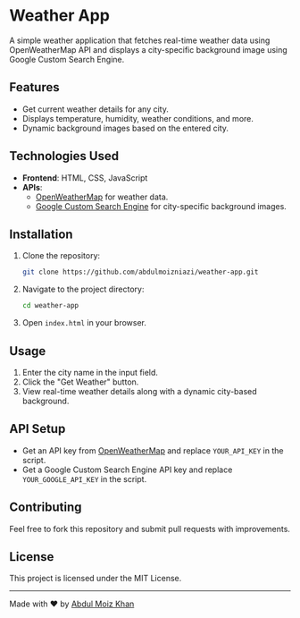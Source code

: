 # Weather App

A simple weather application that fetches real-time weather data using OpenWeatherMap API and displays a city-specific background image using Google Custom Search Engine.

## Features
- Get current weather details for any city.
- Displays temperature, humidity, weather conditions, and more.
- Dynamic background images based on the entered city.

## Technologies Used
- **Frontend**: HTML, CSS, JavaScript
- **APIs**:
  - [OpenWeatherMap](https://openweathermap.org/) for weather data.
  - [Google Custom Search Engine](https://cse.google.com/cse/) for city-specific background images.

## Installation
1. Clone the repository:
   ```sh
   git clone https://github.com/abdulmoizniazi/weather-app.git
   ```
2. Navigate to the project directory:
   ```sh
   cd weather-app
   ```
3. Open `index.html` in your browser.

## Usage
1. Enter the city name in the input field.
2. Click the "Get Weather" button.
3. View real-time weather details along with a dynamic city-based background.

## API Setup
- Get an API key from [OpenWeatherMap](https://home.openweathermap.org/users/sign_up) and replace `YOUR_API_KEY` in the script.
- Get a Google Custom Search Engine API key and replace `YOUR_GOOGLE_API_KEY` in the script.

## Contributing
Feel free to fork this repository and submit pull requests with improvements.

## License
This project is licensed under the MIT License.

---
Made with ❤️ by [Abdul Moiz Khan](https://github.com/abdulmoizniazi)

